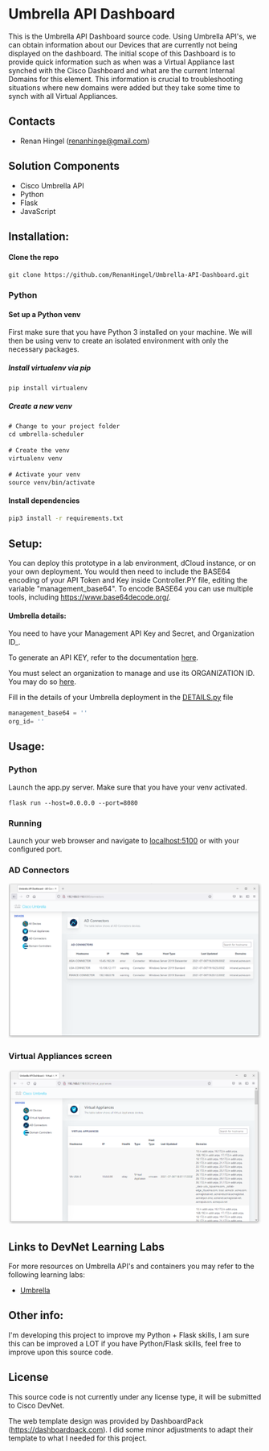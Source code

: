 # Umbrella API Dashboard
This is the Umbrella API Dashboard source code. Using Umbrella API's, we can obtain information about our Devices that are currently not being displayed on the dashboard.
The initial scope of this Dashboard is to provide quick information such as when was a Virtual Appliance last synched with the Cisco Dashboard and what are the current Internal Domains for this element. This information is crucial to troubleshooting situations where new domains were added but they take some time to synch with all Virtual Appliances. 

## Contacts

* Renan Hingel (renanhinge@gmail.com)

## Solution Components
* Cisco Umbrella API
* Python
* Flask
* JavaScript

## Installation:

#### Clone the repo
```console
git clone https://github.com/RenanHingel/Umbrella-API-Dashboard.git
```

### Python

#### Set up a Python venv
First make sure that you have Python 3 installed on your machine. We will then be using venv to create
an isolated environment with only the necessary packages.

##### Install virtualenv via pip
```
pip install virtualenv
```

##### Create a new venv
```
# Change to your project folder
cd umbrella-scheduler

# Create the venv
virtualenv venv

# Activate your venv
source venv/bin/activate
```

#### Install dependencies
```zsh
pip3 install -r requirements.txt
```


## Setup:
You can deploy this prototype in a lab environment, dCloud instance, or on your own deployment.
You would then need to include the BASE64 encoding of your API Token and Key inside Controller.PY file, editing the variable "management_base64". To encode BASE64 you can use multiple tools, including https://www.base64decode.org/.

#### Umbrella details:
You need to have your Management API Key and Secret, and Organization ID_.

To generate an API KEY, refer to the documentation [here](https://docs.umbrella.com/umbrella-api/docs/authentication-and-errors).

You must select an organization to manage and use its ORGANIZATION ID. You may do so
[here](https://docs.umbrella.com/deployment-umbrella/docs/find-your-organization-id).

Fill in the details of your Umbrella deployment in the [DETAILS.py](controller/DETAILS.py) file
```python
management_base64 = ''
org_id= ''
```

## Usage:

### Python
Launch the app.py server. Make sure that you have your venv activated.
```commandline
flask run --host=0.0.0.0 --port=8080
```

### Running
Launch your web browser and navigate to [localhost:5100](localhost:5100) or with your configured port.


### AD Connectors
![alt text](ad_connectors.PNG)

### Virtual Appliances screen
![alt text](virtual_appliances.PNG)


## Links to DevNet Learning Labs
For more resources on Umbrella API's and containers you may refer to the following learning labs:
* [Umbrella](https://developer.cisco.com/learning/modules/umbrella-v11)

## Other info:
I'm developing this project to improve my Python + Flask skills, I am sure this can be improved a LOT if you have Python/Flask skills, feel free to improve upon this source code.

## License
This source code is not currently under any license type, it will be submitted to Cisco DevNet.

The web template design was provided by DashboardPack (https://dashboardpack.com). I did some minor adjustments to adapt their template to what I needed for this project.
